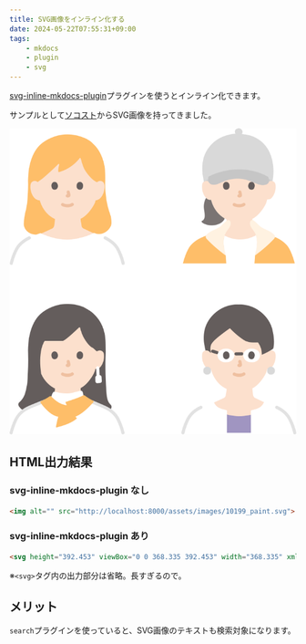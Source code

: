 ```yaml
---
title: SVG画像をインライン化する
date: 2024-05-22T07:55:31+09:00
tags:
    - mkdocs
    - plugin
    - svg
---
```


[svg-inline-mkdocs-plugin](https://github.com/temperlang/svg-inline-mkdocs-plugin)プラグインを使うとインライン化できます。

<!-- more -->

サンプルとして[ソコスト](https://soco-st.com/10199)からSVG画像を持ってきました。

![alt text](../../assets/images/10199_paint.svg)

## HTML出力結果

### svg-inline-mkdocs-plugin なし

```html
<img alt="" src="http://localhost:8000/assets/images/10199_paint.svg">
```

### svg-inline-mkdocs-plugin あり

```html
<svg height="392.453" viewBox="0 0 368.335 392.453" width="368.335" xmlns="http://www.w3.org/2000/svg">...</svg>
```

※`<svg>`タグ内の出力部分は省略。長すぎるので。

## メリット

`search`プラグインを使っていると、SVG画像のテキストも検索対象になります。
